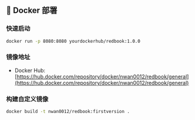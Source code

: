 ## 🐳 Docker 部署

### 快速启动
```bash
docker run -p 8080:8080 yourdockerhub/redbook:1.0.0
```

### 镜像地址
- Docker Hub: [https://hub.docker.com/repository/docker/nwan0012/redbook/general](https://hub.docker.com/repository/docker/nwan0012/redbook/general)

### 构建自定义镜像
```bash
docker build -t nwan0012/redbook:firstversion .
```